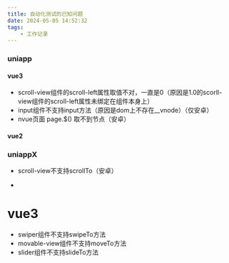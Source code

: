 ```yaml
---
title: 自动化测试的已知问题
date: 2024-05-05 14:52:32
tags:
	- 工作记录
---
```

### uniapp

#### vue3

- scroll-view组件的scroll-left属性取值不对，一直是0（原因是1.0的scorll-view组件的scroll-left属性未绑定在组件本身上）
- input组件不支持input方法（原因是dom上不存在__vnode）（仅安卓）
- nvue页面 page.$() 取不到节点（安卓）

#### vue2



### uniappX

- scroll-view不支持scrollTo（安卓）

- 



# vue3

- swiper组件不支持swipeTo方法
- movable-view组件不支持moveTo方法
- slider组件不支持slideTo方法


